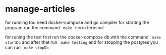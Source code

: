# manage-articles
for running tou need docker-compose and go compiler
for starting the program run the command ```  make run ``` in terminal

for runing the test frist run the docker-compose db with the command 
```  make startDb ```
and after that run 
```  make testing ```
and for stopping the postgres you can run 
```  make stopDb ```
